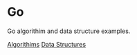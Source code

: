# Go
Go algorithim and data structure examples.

[Algorithims](algorithms/README.md)
[Data Structures](data-structures/README.md)
